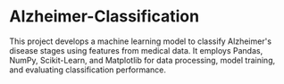 # Alzheimer-Classification
This project develops a machine learning model to classify Alzheimer's disease stages using features from medical data. It employs Pandas, NumPy, Scikit-Learn, and Matplotlib for data processing, model training, and evaluating classification performance.
